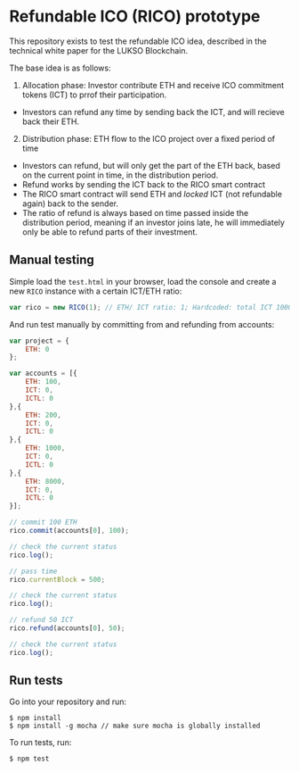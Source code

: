 # Refundable ICO (RICO) prototype

This repository exists to test the refundable ICO idea,
described in the technical white paper for the LUKSO Blockchain.

The base idea is as follows:

1. Allocation phase: Investor contribute ETH and receive ICO commitment tokens (ICT) to prrof their participation.


- Investors can refund any time by sending back the ICT, and will recieve back their ETH.


2. Distribution phase: ETH flow to the ICO project over a fixed period of time

- Investors can refund, but will only get the part of the ETH back, based on the current point in time, in the distribution period. 
- Refund works by sending the ICT back to the RICO smart contract
- The RICO smart contract will send ETH and *locked* ICT (not refundable again) back to the sender.
- The ratio of refund is always based on time passed inside the distribution period, meaning if an investor joins late, he will immediately only be able to refund parts of their investment.


## Manual testing

Simple load the `test.html` in your browser, load the console and create a new `RICO` instance with a certain ICT/ETH ratio:

```js
var rico = new RICO(1); // ETH/ ICT ratio: 1; Hardcoded: total ICT 10000, total blocks in RICO: 1000
```

And run test manually by committing from and refunding from accounts:

```js
var project = {
    ETH: 0
};

var accounts = [{
    ETH: 100,
    ICT: 0,
    ICTL: 0
},{
    ETH: 200,
    ICT: 0,
    ICTL: 0
},{
    ETH: 1000,
    ICT: 0,
    ICTL: 0
},{
    ETH: 8000,
    ICT: 0,
    ICTL: 0
}];

// commit 100 ETH
rico.commit(accounts[0], 100);

// check the current status
rico.log();

// pass time
rico.currentBlock = 500;

// check the current status
rico.log();

// refund 50 ICT
rico.refund(accounts[0], 50);

// check the current status
rico.log();
```


## Run tests 

Go into your repository and run:

```
$ npm install
$ npm install -g mocha // make sure mocha is globally installed
```

To run tests, run:

```
$ npm test
```


